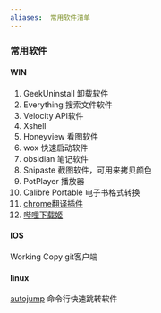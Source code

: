 ```yaml
---
aliases:  常用软件清单
---
```



### 常用软件

#### WIN
1.  GeekUninstall 卸载软件
2.  Everything 搜索文件软件
3.  Velocity  API软件
4.  Xshell 
5.  Honeyview 看图软件
6. wox 快速启动软件
7. obsidian 笔记软件
8. Snipaste 截图软件，可用来拷贝颜色
9. PotPlayer 播放器
10. Calibre Portable 电子书格式转换
11.  [chrome翻译插件](https://chrome.google.com/webstore/detail/google-dictionary-by-goog/mgijmajocgfcbeboacabfgobmjgjcoja/related?hl=en)
12. [ 哔哩下载姬](https://github.com/leiurayer/downkyi)

#### IOS

Working Copy git客户端

#### linux

[autojump](https://github.com/wting/autojump) 命令行快速跳转软件